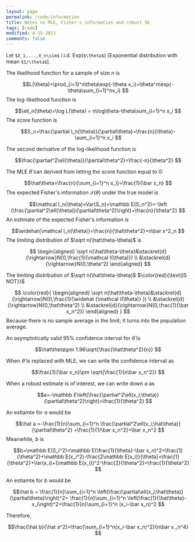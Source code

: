 ```yaml
---
layout: page
permalink: /code/information
title: Notes on MLE, Fisher's information and robust SE
tags: [code]
modified: 4-15-2021
comments: false
---
```


<script src="//yihui.org/js/math-code.js"></script>
<!-- Just one possible MathJax CDN below. You may use others. -->
<script async
  src="//mathjax.rstudio.com/latest/MathJax.js?config=TeX-MML-AM_CHTML">
</script>

Let `$X_1,...,X_n\sim$` i.i.d. Exp(`$\theta$`) (Exponential distribution with mean `$1/\theta$`).

The likelihood function for a sample of size $n$ is  

$$L(\theta)=\prod_{i=1}^n\theta\exp(-\theta x_i)=\theta^n\exp(-\theta\sum_{i=1}^nx_i) $$
The log-likelihood function is   

$$\ell_n(\theta)=\log L(\theta) = n\log\theta-\theta\sum_{i=1}^n x_i $$
The score function is  

$$S_n=\frac{\partial l_n(\theta)}{\partial\theta}=\frac{n}{\theta}-\sum_{i=1}^n x_i $$

The second derivative of the log-likelihood function is  

$$\frac{\partial^2\ell(\theta)}{\partial\theta^2}=\frac{-n}{\theta^2} $$

The MLE $\hat\theta$ can derived from letting the score function equal to 0:  

$$\hat\theta=\frac{n}{\sum_{i=1}^n x_i}=\frac{1}{\bar x_n} $$
The expected Fisher's information $\mathcal I(\theta)$ under the true model is  

$$\mathcal I_n(\theta)=Var(S_n)=\mathbb E(S_n^2)=-\left (\frac{\partial^2\ell(\theta)}{\partial\theta^2}\right)=\frac{n}{\theta^2} $$
An estimate of the expected Fisher's information is  

$$\widehat{\mathcal I_n(\theta)}=\frac{n}{\hat\theta^2}=n\bar x^2_n $$
The limiting distribution of $\sqrt n(\hat\theta-\theta)$ is  

$$
\begin{aligned}
\sqrt n(\hat\theta-\theta)&\stackrel{d}{\rightarrow}N(0,\frac{1}{\mathcal I(\theta)}) \\
&\stackrel{d}{\rightarrow}N(0,\theta^2)
\end{aligned}
$$

The limiting distribution of $\sqrt n(\hat\theta-\theta)$ $\color{red}{\text{IS NOT}}$


$$
\color{red}{
\begin{aligned}
\sqrt n(\hat\theta-\theta)&\stackrel{d}{\rightarrow}N(0,\frac{1}{\widehat {\mathcal I(\theta)} }) \\
&\stackrel{d}{\rightarrow}N(0,\hat\theta^2) \\
&\stackrel{d}{\rightarrow}N(0,\frac{1}{\bar x_n^2})
\end{aligned}
}
$$
Because there is no sample average in the limit; it turns into the population average.  
 
An asymptotically valid 95\% confidence interval for $\hat\theta$ is  

$$\hat\theta\pm 1.96\sqrt{\frac{\hat\theta^2}{n}} $$

When $\hat\theta$ is replaced with MLE, we can write the confidence interval as  

$$\frac{1}{\bar x_n}\pm \sqrt{\frac{1}{n\bar x_n^2}} $$

When a robust estimate is of interest, we can write down $a$ as  

$$a=-\mathbb E\left(\frac{\partial^2\ell(x_i;\theta)}{\partial\theta^2}\right)=\frac{1}{\theta^2} $$

An estiamte for $a$ would be  

$$\hat a =-\frac{1}{n}\sum_{i=1}^n \frac{\partial^2\ell(x_i;\hat\theta)}{\partial\theta^2} =\frac{1}{1/\bar x_n^2}=\bar x_n^2  $$
Meanwhile, $b$ is 

$$b=\mathbb E(S_i^2)=\mathbb E(\frac{1}{\theta}-\bar x_n)^2=\frac{1}{\theta^2}+\mathbb E(x_i^2)-\frac{2\mathbb E(x_i)}{\theta}=\frac{1}{\theta^2}+Var(x_i)+(\mathbb E(x_i))^2-\frac{2}{\theta^2}=\frac{1}{\theta^2} $$

An estiamte for $b$ would be  

$$\hat b =  \frac{1}{n}\sum_{i=1}^n \left(\frac{\partial\ell(x_i;\hat\theta)}{\partial\theta}\right)^2= \frac{1}{n}\sum_{i=1}^n \left(\frac{1}{\hat\theta}-x_i\right)^2=\frac{1}{n}\sum_{i=1}^n (x_i-\bar x_n)^2 $$

Therefore,  

$$\frac{\hat b}{\hat a^2}=\frac{\sum_{i=1}^n(x_i-\bar x_n)^2}{n\bar x _n^4} $$

